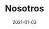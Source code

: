---
title: "Nosotros"
date: 2021-01-03

# set the link if you want to redirect the user.
link: "/series/nosotros/"
# set the html target parameter if you want to change default behavior
# target: "_blank"
---